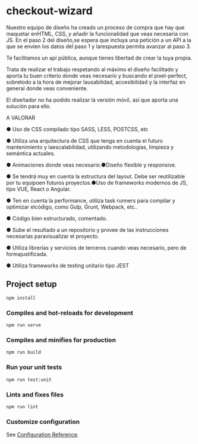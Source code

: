 # checkout-wizard

Nuestro equipo de diseño ha creado un proceso de compra que hay que maquetar enHTML, CSS, y añadir la funcionalidad que veas necesaria con JS. En el paso 2 del diseño,se espera que incluya una petición a un API a la que se envíen los datos del paso 1 y larespuesta permita avanzar al paso 3.

Te facilitamos un api pública, aunque tienes libertad de crear la tuya propia.

Trata de realizar el trabajo respetando al máximo el diseño facilitado y aporta tu buen criterio donde veas necesario y buscando el pixel-perfect, sobretodo a la hora de mejorar lausabilidad, accesibilidad y la interfaz en general donde veas conveniente.

El diseñador no ha podido realizar la versión móvil, así que aporta una solución para ello.

A VALORAR

● Uso de CSS compilado tipo SASS, LESS, POSTCSS, etc

● Utiliza una arquitectura de CSS que tenga en cuenta el futuro mantenimiento y laescalabilidad, utilizando metodologías, limpieza y semántica actuales.

● Animaciones donde veas necesario.●Diseño flexible y responsive.

● Se tendrá muy en cuenta la estructura del layout. Debe ser reutilizable por tu equipoen futuros proyectos.●Uso de frameworks modernos de JS, tipo VUE, React o Angular.

● Ten en cuenta la performance, utiliza task runners para compilar y optimizar elcódigo, como Gulp, Grunt, Webpack, etc..

● Código bien estructurado, comentado.

● Sube el resultado a un repositorio y provee de las instrucciones necesarias paravisualizar el proyecto.

● Utiliza librerías y servicios de terceros cuando veas necesario, pero de formajustificada.

● Utiliza frameworks de testing unitario tipo JEST

## Project setup

```
npm install
```

### Compiles and hot-reloads for development

```
npm run serve
```

### Compiles and minifies for production

```
npm run build
```

### Run your unit tests

```
npm run test:unit
```

### Lints and fixes files

```
npm run lint
```

### Customize configuration

See [Configuration Reference](https://cli.vuejs.org/config/).
